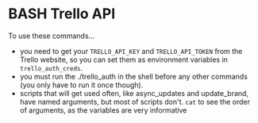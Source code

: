 # BASH Trello API

To use these commands... 

- you need to get your `TRELLO_API_KEY` and `TRELLO_API_TOKEN` from the Trello website, so you can set them as environment variables in `trello_auth_creds`. 
- you must run the ./trello_auth in the shell before any other commands (you only have to run it once though).
- scripts that will get used often, like async_updates and update_brand, have named arguments, but most of scripts don't. `cat` to see the order of arguments, as the variables are very informative
